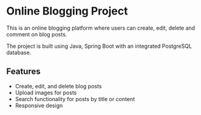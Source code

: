 # Online Blogging Project

This is an online blogging platform where users can create, edit, delete and comment on blog posts.

The project is built using Java, Spring Boot with an integrated PostgreSQL database.

## Features
- Create, edit, and delete blog posts
- Upload images for posts
- Search functionality for posts by title or content
- Responsive design
